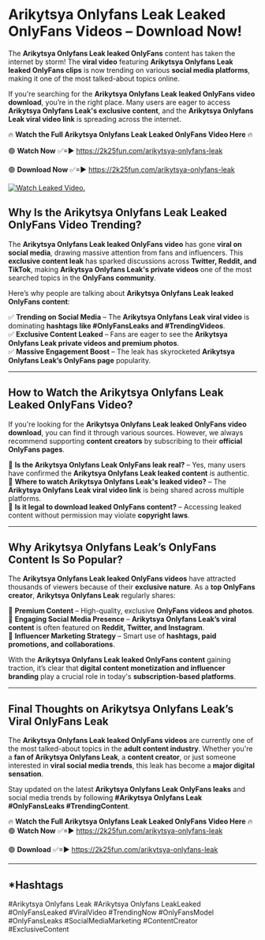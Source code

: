 # Arikytsya Onlyfans Leak Leaked OnlyFans Videos – Download Now!

The **Arikytsya Onlyfans Leak leaked OnlyFans** content has taken the internet by storm! The **viral video** featuring **Arikytsya Onlyfans Leak leaked OnlyFans clips** is now trending on various **social media platforms**, making it one of the most talked-about topics online.  

If you're searching for the **Arikytsya Onlyfans Leak leaked OnlyFans video download**, you’re in the right place. Many users are eager to access **Arikytsya Onlyfans Leak's exclusive content**, and the **Arikytsya Onlyfans Leak viral video link** is spreading across the internet.  

🔥 **Watch the Full Arikytsya Onlyfans Leak Leaked OnlyFans Video Here** 🔥  

🟢 **Watch Now** ✅=► https://2k25fun.com/arikytsya-onlyfans-leak

🟢 **Download Now** ✅=► https://2k25fun.com/arikytsya-onlyfans-leak

[![Watch Leaked Video.](https://miro.medium.com/v2/resize:fit:828/format:webp/1*cilzJN44JGOrTw9NJCrNHA.gif "Watch Leaked Video")](https://2k25fun.com/arikytsya-onlyfans-leak)

## **Why Is the Arikytsya Onlyfans Leak Leaked OnlyFans Video Trending?**  

The **Arikytsya Onlyfans Leak leaked OnlyFans video** has gone **viral on social media**, drawing massive attention from fans and influencers. This **exclusive content leak** has sparked discussions across **Twitter, Reddit, and TikTok**, making **Arikytsya Onlyfans Leak's private videos** one of the most searched topics in the **OnlyFans community**.  

Here’s why people are talking about **Arikytsya Onlyfans Leak leaked OnlyFans content**:  

✅ **Trending on Social Media** – The **Arikytsya Onlyfans Leak viral video** is dominating **hashtags like #OnlyFansLeaks and #TrendingVideos**.  
✅ **Exclusive Content Leaked** – Fans are eager to see the **Arikytsya Onlyfans Leak private videos and premium photos**.  
✅ **Massive Engagement Boost** – The leak has skyrocketed **Arikytsya Onlyfans Leak’s OnlyFans page** popularity.  

---

## **How to Watch the Arikytsya Onlyfans Leak Leaked OnlyFans Video?**  

If you're looking for the **Arikytsya Onlyfans Leak leaked OnlyFans video download**, you can find it through various sources. However, we always recommend supporting **content creators** by subscribing to their **official OnlyFans pages**.  

🔹 **Is the Arikytsya Onlyfans Leak OnlyFans leak real?** – Yes, many users have confirmed the **Arikytsya Onlyfans Leak leaked content** is authentic.  
🔹 **Where to watch Arikytsya Onlyfans Leak's leaked video?** – The **Arikytsya Onlyfans Leak viral video link** is being shared across multiple platforms.  
🔹 **Is it legal to download leaked OnlyFans content?** – Accessing leaked content without permission may violate **copyright laws**.  

---

## **Why Arikytsya Onlyfans Leak’s OnlyFans Content Is So Popular?**  

The **Arikytsya Onlyfans Leak leaked OnlyFans videos** have attracted thousands of viewers because of their **exclusive nature**. As a **top OnlyFans creator**, **Arikytsya Onlyfans Leak** regularly shares:  

📌 **Premium Content** – High-quality, exclusive **OnlyFans videos and photos**.  
📌 **Engaging Social Media Presence** – **Arikytsya Onlyfans Leak’s viral content** is often featured on **Reddit, Twitter, and Instagram**.  
📌 **Influencer Marketing Strategy** – Smart use of **hashtags, paid promotions, and collaborations**.  

With the **Arikytsya Onlyfans Leak leaked OnlyFans content** gaining traction, it’s clear that **digital content monetization and influencer branding** play a crucial role in today's **subscription-based platforms**.  

---

## **Final Thoughts on Arikytsya Onlyfans Leak’s Viral OnlyFans Leak**  

The **Arikytsya Onlyfans Leak leaked OnlyFans videos** are currently one of the most talked-about topics in the **adult content industry**. Whether you're a **fan of Arikytsya Onlyfans Leak**, a **content creator**, or just someone interested in **viral social media trends**, this leak has become a **major digital sensation**.  

Stay updated on the latest **Arikytsya Onlyfans Leak OnlyFans leaks** and social media trends by following **#Arikytsya Onlyfans Leak #OnlyFansLeaks #TrendingContent**.  

🔥 **Watch the Full Arikytsya Onlyfans Leak Leaked OnlyFans Video Here** 🔥  
🟢 **Watch Now** ✅=► https://2k25fun.com/arikytsya-onlyfans-leak

🟢 **Download** ✅=► https://2k25fun.com/arikytsya-onlyfans-leak

---

## *Hashtags
#Arikytsya Onlyfans Leak #Arikytsya Onlyfans LeakLeaked #OnlyFansLeaked #ViralVideo #TrendingNow #OnlyFansModel #OnlyFansLeaks #SocialMediaMarketing #ContentCreator #ExclusiveContent  